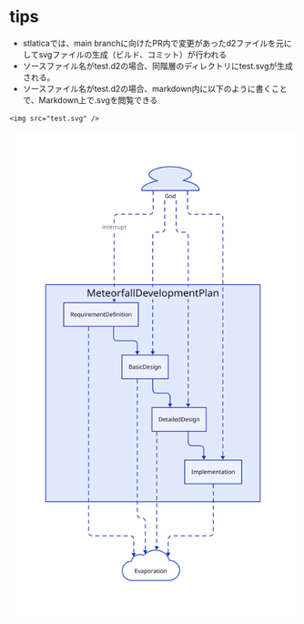 # tips
- stlaticaでは、main branchに向けたPR内で変更があったd2ファイルを元にしてsvgファイルの生成（ビルド、コミット）が行われる
- ソースファイル名がtest.d2の場合、同階層のディレクトリにtest.svgが生成される。
- ソースファイル名がtest.d2の場合、markdown内に以下のように書くことで、Markdown上で.svgを閲覧できる
```
<img src="test.svg" />
```

<img src="test.svg" />
